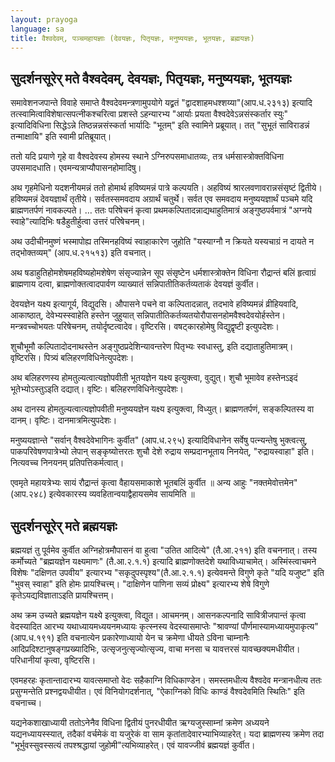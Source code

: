 ```yaml
---
layout: prayoga
language: sa
title: वैश्वदेवम्, पञ्चमहायज्ञाः (देवयज्ञः, पितृयज्ञः, मनुष्ययज्ञः, भूतयज्ञः, ब्रह्मयज्ञः)
---
```


## सुदर्शनसूरेर् मते वैश्वदेवम्, देवयज्ञः, पितृयज्ञः, मनुष्ययज्ञः, भूतयज्ञः

समावेशनजपान्ते विवाहे समाप्ते वैश्वदेवमन्त्रणामुपयोगे यद्व्रतं "द्वादशाहमधश्शय्या"(आप.ध.२३१३) इत्यादि तत्स्वामित्वाविशेषात्सपत्नीकश्चरित्वा प्रशस्ते ऽहन्यारभ्य "आर्याः प्रयता वैश्वदेवेऽन्नसंस्कर्तार स्युः" इत्यादिविधिना सिद्धेऽन्ने तिष्ठन्नन्नसंस्कर्ता भार्यादिः "भूतम्"‌ इति स्वामिने प्रब्रूयात्। तत् "सुभूतं साविराडन्नं तन्माक्षायि" इति स्वामी प्रतिब्रूयात्।

ततो यदि प्रयाणे गृहे वा वैश्वदेवस्य होमस्य स्थाने ऽग्निरुपसमाधातव्यः, तत्र धर्मसास्त्रोक्तविधिना उपसमादधाति। एवमन्यत्राप्यौपासनहोमादिषु।

अथ गृहमेधिनो यदशनीयमन्नं ततो होमार्थ हविष्यमन्नं पात्रे कल्पयति। अहविष्यं श्रारलवणावरान्नसंसृष्टं द्वितीये। हविष्यमन्नं देवयज्ञार्थं तृतीये। सर्वतस्समवदाय अग्रार्थं चतुर्थे। सर्वत एव समवदाय मनुष्ययज्ञार्थं पञ्चमे यदि ब्राह्मणतर्पणं नावकल्पते। … ततः परिषेचनं कृत्वा प्रथमकल्पितादन्नाद्यथाहुतिमात्रं अङ्गुष्ठपर्वमात्रं "अग्नये स्वाहे"त्यादिभिः षडैहुतीर्हुत्वा उत्तरं परिषेचनम्।

अथ उदीचीनमुष्णं भस्मापोह्य तस्मिनहविष्यं स्वाहाकारेण जुहोति "यस्याग्नौ न क्रियते यस्यचाग्रं न दायते न तद्भोक्तव्यम्" (आप.ध.२१५१३) इति वचनात्।

अथ षडाहुतिहोमशेषमहविष्यहोमशेषेण संसृज्यान्नेन सूप संसृष्टेन धर्मशास्त्रोक्तेन विधिना रौद्रान्तं बलिं हृत्वाग्रं ब्राह्मणाय दत्वा, ब्राह्मणोक्तत्वादपार्वण व्याख्यातं सन्निपातीतिकर्तव्यताकं देवयज्ञं कुर्वीत।

देवयज्ञेन यक्ष्य इत्यागूर्य, विद्युदसि। औपासने पचने वा कल्पितादन्नात्, तदभावे हविष्यमन्नं व्रीहियवादि, आकाष्ठात्, देवेभ्यस्स्वाहेति हस्तेन जुहुयात् सन्निपातीतिकर्तव्यतयोरौपासनहोमवैश्वदेवयोर्हस्तेन। मन्त्रवच्चोभयतः परिषेचनम्, तयोर्दृष्टत्वादेव। वृष्टिरसि। वषट्कारहोमेषु विद्युद्वृष्टी इत्युपदेशः।

शुचौभूमौ कल्पितादोदनाथस्तेन अङ्गुष्ठप्रदेशिन्यावन्तरेण पितृभ्यः स्वधास्तु, इति दद्याताहुतिमात्रम्। वृष्टिरसि। पित्र्यं बलिहरणविधिनेत्युपदेशः।

अथ बलिहरणस्य होमतुल्यत्वात्यज्ञोपवीती भूतयज्ञेन यक्ष्य इत्युक्त्वा, वुद्युत्।
शुचौ भूमावेव हस्तेनऽइदं भूतेभ्योऽस्तुऽइति दद्यात्। वृष्टिः। बलिहरणविधिनेत्युपदेशः।

अथ दानस्य होमतुल्यत्वात्यज्ञोपवीती मनुष्ययज्ञेन यक्ष्य इत्युक्त्वा, विध्युत्।
ब्राह्मणतर्पणं, सङ्कल्पितस्य वा दानम्। वृष्टिः। दानमात्रमित्युपदेशः।

मनुष्ययज्ञान्ते "सर्वान् वैश्वदेवेभागिनः कुर्वीत" (आप.ध.२९५) इत्यादिविधानेन सर्वेषु पत्न्यन्तेषु भुक्त्वत्सु, पाकपरिवेषणपात्रेभ्यो लेपान् सङ्कृष्योत्तरतः शुचौ देशे रुद्राय सम्प्रदानभूताय निनयेत्, "रुद्रायस्वाहा" इति। नित्यवच्च निनयनम् प्रतिपत्तिकर्मत्वात्।

एवमृते महायत्रेभ्यः सायं रौद्रान्तं कृत्वा वैहायसमाकाशे भूतबलिं कुर्वीत ॥ अन्य आहुः "नक्तमेवोत्तमेन" (आप.२४८) इत्येवकारस्य व्यवहितान्वयाद्वैहायसमेव सायमिति ॥

## सुदर्शनसूरेर् मते ब्रह्मयज्ञः

ब्रह्मयज्ञं तु पूर्वमेव कुर्वीत अग्निहोत्रमौपासनं वा हुत्वा "उतित आदित्ये" ‌(तै.आ.२११) इति वचननात्। तस्य कर्मोच्यते "ब्रह्मयज्ञेन यक्ष्यमाणः" (तै.आ.२.१.१) इत्यादि ब्राह्मणोक्तदेशे यथाविध्याचामेत्। अस्मिंस्त्वाचमने विशेषः "दक्षिणत उपवीय" इत्यारभ्य "सकृदुपस्पृश्य"(तै.आ.२.१.१) इत्येवमन्ते विगुणे कृते "यदि यजुष्ट" इति "भुवस् स्वाहा" इति होमः प्रायश्चित्त्म्। "दाक्षिणेन पाणिना सव्यं प्रोक्ष्य" इत्यारभ्य शेषे विगुणे कृतेऽयद्यविज्ञाताऽइति प्रायश्चित्तम्।

अथ क्रम उच्यते ब्रह्मयज्ञेन यक्ष्ये इत्युक्त्वा, विद्युत। आचमनम्।
आसनकल्पनादि सावित्रीजपान्तं कृत्वा वेदस्यादित आरभ्य यथाध्यायमध्ययनमध्यायः कृत्स्नस्य वेदस्यासमाप्तेः "श्रावण्यां पौर्णमास्यामध्यायमुपाकृत्य"(आप.ध.१९१) इति वचनात्येन प्रकारेणाध्यायो येन च क्रमेणा धीयते ऽविना चाम्नानैः आदिप्रदिश्टानुषङ्गप्रख्यादिभिः, उत्सृजनुत्सृज्योत्सृज्य, वाचा मनसा च यावत्तरसं यावच्छक्यमधीयीत।
परिधानीयां कृत्वा, वृष्टिरसि।

एवमहरहः कृतान्तादारभ्य यावत्समाप्तो वेदः सहैकाग्नि विधिकाण्डेन। समस्तमधीत्य वैश्वदेव मन्त्रानधीत्य ततः प्रसुग्मन्तेति प्रश्नद्वयधीयीत। एवं विनियोगदर्शनात्, "ऐकाग्निको विधिः काण्डं वैश्वदेवमिति स्थितिः" इति वचनाच्च।

यद्यनेकशाखाध्यायी ततोऽनेनैव विधिना द्वितीयं पुनरधीयीत ऋग्यजुस्साम्नां क्रमेण अध्ययने यद्यनध्यायस्स्यात्, तदैकां वर्चमेकं वा यजुरेकं वा साम कृतांतादेवारभ्याभिव्याहरेत्। यदा ब्राह्मणस्य क्रमेण तदा "भूर्भुवस्सुवस्सत्यं तपश्श्रद्धायां जुहोमी"त्यभिव्याहरेत्। एवं यावज्जीवं ब्रह्मयज्ञं कुर्वीत।
